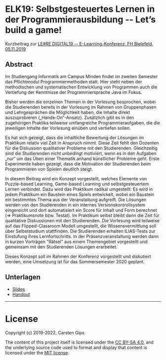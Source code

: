 # ELK19: Selbstgesteuertes Lernen in der Programmierausbildung -- Let’s build a game!

Kurzbeitrag zur [LE#RE DIGITAL19 -- E-Learning-Konferenz, FH Bielefeld, 05.11.2019](https://www.fh-bielefeld.de/elearningkonferenz)


## Abstract

Im Studiengang Informatik am Campus Minden findet im zweiten Semester das Pflichtmodul
Programmiermethoden statt. Hier steht neben der methodischen und systematischen
Entwicklung von Programmen auch die Vertiefung der Kenntnisse der Programmiersprache
Java im Fokus.

Bisher werden die einzelnen Themen in der Vorlesung besprochen, wobei die Studierenden
bereits in der Vorlesung im Rahmen von Gruppenphasen und Lehrgesprächen die Möglichkeit
haben, die Inhalte direkt auszuprobieren („Hands-On“-Ansatz). Zusätzlich gibt es in
den zugehörigen Praktika teilweise umfangreiche Programmieraufgaben, die die jeweiligen
Inhalte der Vorlesung einüben und vertiefen sollen.

Es hat sich gezeigt, dass die inhaltliche Bewertung der Lösungen im Praktikum relativ
viel Zeit in Anspruch nimmt. Diese Zeit fehlt den Dozenten für die Diskussion qualitativer
Probleme mit den Studierenden. Gleichzeitig sind die Studierenden nicht unbedingt motiviert,
wenn es in den Aufgaben „nur“ um das Üben einer Thematik anhand künstlicher Probleme geht.
Erste Experimente haben gezeigt, dass die Motivation der Studierenden beim Programmieren
von Spielen deutlich steigt.

In diesem Beitrag wird ein Konzept vorgestellt, welches Elemente von Puzzle-based
Learning, Game-based Learning und selbstgesteuertem Lernen verbindet. Dazu wird das
Praktikum radikal umgestellt: Es wird in jedem Praktikum ein Baustein eines Spiels
entwickelt, wobei ein Baustein ein bestimmtes Thema aus der Veranstaltung aufgreift.
Die Lösungen werden von den Studierenden in ein internes Versionskontrollsystem
eingereicht und dort automatisiert ein Score für Inhalt und Form berechnet (=>
Praktikumsnote bzw. Testat). Im Praktikum selbst bleibt dann die Zeit für qualitative
Diskussionen mit den Studierenden. Die Vorlesung wird teilweise auf das Flipped-Classroom
Modell umgestellt, die Wissensvermittlung soll über Selbststudium stattfinden. Die
Studierenden erhalten ILIAS-Tests zur Einstufung ihres Lernfortschritts. In der
Präsenzveranstaltung werden dann in kurzen Vorträgen "Rätsel" aus einem Themengebiet
vorgestellt und gemeinsam mit den Studierenden Lösungen erarbeitet.

Dieses Konzept soll im Rahmen der Konferenz vorgestellt und diskutiert werden, eine
Umsetzung ist für das Sommersemester 2020 geplant.


## Unterlagen

*   [Slides](distr/elk19_game-programming.pdf)
*   [Handout](distr/elk19_game-programming.html)




---

# License

Copyright (c) 2019-2022, Carsten Gips

The content of this project itself is licensed under the
[CC BY-SA 4.0](https://creativecommons.org/licenses/by-sa/4.0/),
and the underlying source code used to format and display that content is
licensed under the [MIT license](http://opensource.org/licenses/MIT).

